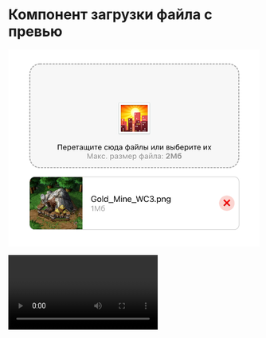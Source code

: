 # Компонент загрузки файла с превью

![](./assets/screenshot-1.png)

<video src="./assets/demo.mp4"></video>
